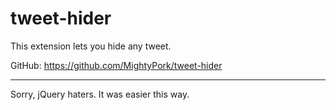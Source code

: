 # tweet-hider

This extension lets you hide any tweet.

GitHub: https://github.com/MightyPork/tweet-hider

---

Sorry, jQuery haters. It was easier this way.
